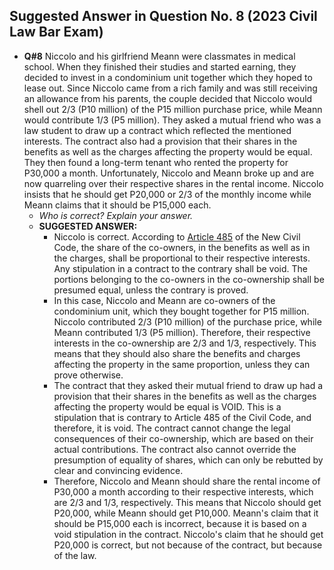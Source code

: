 ## Suggested Answer in Question No. 8 (2023 Civil Law Bar Exam)
- **Q\#8** Niccolo and his girlfriend Meann were classmates in medical school. When they finished their studies and started earning, they decided to invest in a condominium unit together which they hoped to lease out. Since Niccolo came from a rich family and was still receiving an allowance from his parents, the couple decided that Niccolo would shell out 2/3 (P10 million) of the P15 million purchase price, while Meann would contribute 1/3 (P5 million). They asked a mutual friend who was a law student to draw up a contract which reflected the mentioned interests. The contract also had a provision that their shares in the benefits as well as the charges affecting the property would be equal. They then found a long-term tenant who rented the property for P30,000 a month. Unfortunately, Niccolo and Meann broke up and are now quarreling over their respective shares in the rental income. Niccolo insists that he should get P20,000 or 2/3 of the monthly income while Meann claims that it should be P15,000 each.
	- *Who is correct? Explain your answer.*
	- **SUGGESTED ANSWER:**
		- Niccolo is  correct. According to [Article 485](((6300756e-0af8-4600-be53-6d031164f43b))) of the New Civil Code, the share of the co-owners, in the benefits as well as in the charges, shall be proportional to their respective interests. Any stipulation in a contract to the contrary shall be void. The portions belonging to the co-owners in the co-ownership shall be presumed equal, unless the contrary is proved.
		- In this case, Niccolo and Meann are co-owners of the condominium unit, which they bought together for P15 million. Niccolo contributed 2/3 (P10 million) of the purchase price, while Meann contributed 1/3 (P5 million). Therefore, their respective interests in the co-ownership are 2/3 and 1/3, respectively. This means that they should also share the benefits and charges affecting the property in the same proportion, unless they can prove otherwise.
		- The contract that they asked their mutual friend to draw up had a provision that their shares in the benefits as well as the charges affecting the property would be equal is VOID. This is a stipulation that is contrary to Article 485 of the Civil Code, and therefore, it is void. The contract cannot change the legal consequences of their co-ownership, which are based on their actual contributions. The contract also cannot override the presumption of equality of shares, which can only be rebutted by clear and convincing evidence.
		- Therefore, Niccolo and Meann should share the rental income of P30,000 a month according to their respective interests, which are 2/3 and 1/3, respectively. This means that Niccolo should get P20,000, while Meann should get P10,000. Meann's claim that it should be P15,000 each is incorrect, because it is based on a void stipulation in the contract. Niccolo's claim that he should get P20,000 is correct, but not because of the contract, but because of the law.